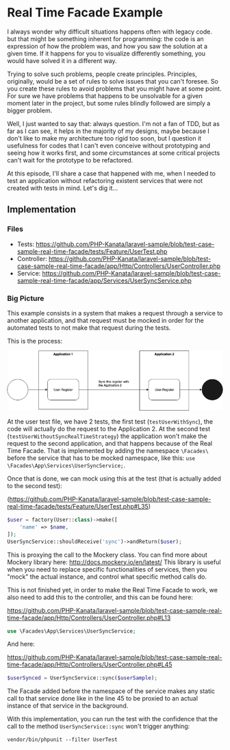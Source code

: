 # Real Time Facade Example

I always wonder why difficult situations happens often with legacy code. but that might be something inherent for programming: the code is an expression of how the problem was, and how you saw the solution at a given time. If it happens for you to visualize differently something, you would have solved it in a different way.

Trying to solve such problems, people create principles. Principles, originally, would be a set of rules to solve issues that you can't foresee. So you create these rules to avoid problems that you might have at some point. For sure we have problems that happens to be unsolvable for a given moment later in the project, but some rules blindly followed are simply a bigger problem.

Well, I just wanted to say that: always question. I'm not a fan of TDD, but as far as I can see, it helps in the majority of my designs, maybe because I don't like to make my architecture too rigid too soon, but I question it usefulness for codes that I can't even conceive without prototyping and seeing how it works first, and some circumstances at some critical projects can't wait for the prototype to be refactored.

At this episode, I'll share a case that happened with me, when I needed to test an application without refactoring existent services that were not created with tests in mind. Let's dig it...

## Implementation

### Files

- Tests: https://github.com/PHP-Kanata/laravel-sample/blob/test-case-sample-real-time-facade/tests/Feature/UserTest.php
- Controller: https://github.com/PHP-Kanata/laravel-sample/blob/test-case-sample-real-time-facade/app/Http/Controllers/UserController.php
- Service: https://github.com/PHP-Kanata/laravel-sample/blob/test-case-sample-real-time-facade/app/Services/UserSyncService.php

### Big Picture

This example consists in a system that makes a request through a service to another application, and that request must be mocked in order for the automated tests to not make that request during the tests.

This is the process:

![Testing-Better.png](public/img/user-sync-process.png)

At the user test file, we have 2 tests, the first test (`testUserWithSync`), the code will actually do the request to the Application 2. At the second test (`testUserWithoutSyncRealTimeStrategy`) the application won't make the request to the second application, and that happens because of the Real Time Facade. That is implemented by adding the namespace `\Facades\` before the service that has to be mocked namespace, like this: `use \Facades\App\Services\UserSyncService;`.

Once that is done, we can mock using this at the test (that is actually added to the second test):

(https://github.com/PHP-Kanata/laravel-sample/blob/test-case-sample-real-time-facade/tests/Feature/UserTest.php#L35)
```php
$user = factory(User::class)->make([
    'name' => $name,
]);
UserSyncService::shouldReceive('sync')->andReturn($user);
```

This is proxying the call to the Mockery class. You can find more about Mockery library here: http://docs.mockery.io/en/latest/
This library is useful when you need to replace specific functionalities of services, then you "mock" the actual instance, and control what specific method calls do.

This is not finished yet, in order to make the Real Time Facade to work, we also need to add this to the controller, and this can be found here:

https://github.com/PHP-Kanata/laravel-sample/blob/test-case-sample-real-time-facade/app/Http/Controllers/UserController.php#L13
```php
use \Facades\App\Services\UserSyncService;
```

And here:

https://github.com/PHP-Kanata/laravel-sample/blob/test-case-sample-real-time-facade/app/Http/Controllers/UserController.php#L45
```php
$userSynced = UserSyncService::sync($userSample);
```

The Facade added before the namespace of the service makes any static call to that service done like in the line 45 to be proxied to an actual instance of that service in the background.


With this implementation, you can run the test with the confidence that the call to the method `UserSyncService::sync` won't trigger anything:

```shell
vendor/bin/phpunit --filter UserTest
```


